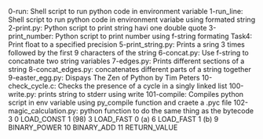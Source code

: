 0-run: Shell script to run python code in environment variable
1-run_line: Shell script to run python code in environment variabe using formated string
2-print.py: Python script to print string havi one double quote
3-print_number: Python script to print number using f-string formating
Task4: Print float to a specified precision
5-print_string.py: Prints a sring 3 times followed by the first 9 characters of the string
6-concat.py: Use f-string to  concatnate two string variables
7-edges.py: Prints different sections of a string
8-concat_edges.py: concatenates different parts of a string together
9-easter_egg.py: Dispays The Zen of Python by Tim Peters
10-check_cycle.c: Checks the presence of a cycle in a singly linked list
100-write.py: prints string to stderr using write
101-compile: Compiles python script in env variable using py_compile function and craete a .pyc file
102-magic_calculation.py: python function to do the same thing as the bytecode   
3           0 LOAD_CONST               1 (98)
              3 LOAD_FAST                0 (a)
              6 LOAD_FAST                1 (b)
              9 BINARY_POWER
             10 BINARY_ADD
             11 RETURN_VALUE
